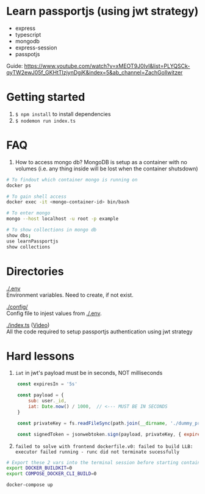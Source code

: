 # Learn passportjs (using jwt strategy)

- express
- typescript
- mongodb
- express-session
- passpotjs

Guide: https://www.youtube.com/watch?v=xMEOT9J0IvI&list=PLYQSCk-qyTW2ewJ05f_GKHtTIzjynDgjK&index=5&ab_channel=ZachGollwitzer

# Getting started
1. `$ npm install` to install dependencies
2. `$ nodemon run index.ts`

# FAQ
1. How to access mongo db?
MongoDB is setup as a container with no volumes (i.e. any thing inside will be lost when the container shutsdown)
```bash
# To findout which container mongo is running on
docker ps

# To gain shell access
docker exec -it <mongo-container-id> bin/bash

# To enter mongo
mongo --host localhost -u root -p example

# To show collections in mongo db
show dbs;
use learnPassportjs
show collections

```

# Directories
[./.env](.env)
<br/>
Environment variables. Need to create, if not exist.

[./config/](./config/)
<br/>
Config file to injest values from [./.env](.env).

[./index.ts](./index.ts) ([Video](https://www.youtube.com/watch?v=xMEOT9J0IvI&list=PLYQSCk-qyTW2ewJ05f_GKHtTIzjynDgjK&index=6&ab_channel=ZachGollwitzer ))
<br/>
All the code required to setup passportjs authentication using jwt strategy


# Hard lessons
1. `iat` in jwt's payload must be in seconds, NOT milliseconds
```javascript
    const expiresIn = '5s'

    const payload = {
        sub: user._id,
        iat: Date.now() / 1000,  // <--- MUST BE IN SECONDS
    }

    const privateKey = fs.readFileSync(path.join(__dirname, './dummy_private_key.pem'))

    const signedToken = jsonwebtoken.sign(payload, privateKey, { expiresIn: expiresIn, algorithm: 'RS256' })

```

2. `failed to solve with frontend dockerfile.v0: failed to build LLB: executor failed running - runc did not terminate sucessfully`
```bash
# Export these 2 vars into the terminal session before starting container
export DOCKER_BUILDKIT=0
export COMPOSE_DOCKER_CLI_BUILD=0

docker-compose up

```